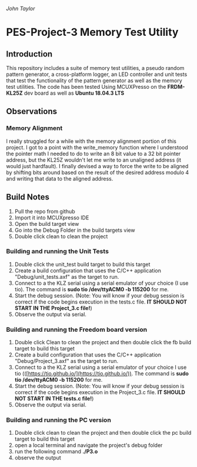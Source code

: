 *John Taylor*
# PES-Project-3 Memory Test Utility
## Introduction
This repository includes a suite of memory test utilities, a pseudo random pattern generator, a cross-platform logger, an LED controller and unit tests that test the functionality of the pattern generator as well as the memory test utilities. The code has been tested Using MCUXPresso on the **FRDM-KL25Z** dev board as well as **Ubuntu 18.04.3 LTS**
## Observations

### Memory Alignment
I really struggled for a while with the memory alignment portion of this project. I got to a point with the write_memory function where I understood the pointer math I needed to do to write an 8 bit value to a 32 bit pointer address, but the KL25Z wouldn't let me write to an unaligned address (it would just hardfault). I finally devised a way to force the write to be aligned by shifting bits around based on the result of the desired address modulo 4 and writing that data to the aligned address.

## Build Notes
1. Pull the repo from github
2. Import it into MCUXpresso IDE
3. Open the build target view
4. Go into the Debug Folder in the build targets view
5. Double click clean to clean the project
### Building and running the Unit Tests
1. Double click the unit_test build target to build this target
2. Create a build configuration that uses the C/C++ application "Debug/unit_tests.axf" as the target to run.
3. Connect to a the KLZ serial using a serial emulator of your choice (I use tio). The command is **sudo tio /dev/ttyACM0 -b 115200** for me.
4. Start the debug session. (Note: You will know if your debug session is correct if the code begins execution in the tests.c file. **IT SHOULD NOT START IN THE Project_3.c file!**)
5. Observe the output via serial.
### Building and running the Freedom board version
1. Double click Clean to clean the project and then double click the fb build target to build this target
2. Create a build configuration that uses the C/C++ application "Debug/Project_3.axf" as the target to run.
3. Connect to a the KLZ serial using a serial emulator of your choice I use tio (([https://tio.github.io/](https://tio.github.io/)). The command is **sudo tio /dev/ttyACM0 -b 115200** for me.
4. Start the debug session. (Note: You will know if your debug session is correct if the code begins execution in the Project_3.c file. **IT SHOULD NOT START IN THE tests.c file!**)
5. Observe the output via serial.
### Building and running the PC version
1. Double click clean to clean the project and then double click the pc build target to build this target
2. open a local terminal and navigate the project's debug folder
3. run the following command **./P3.o**
4. observe the output
